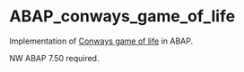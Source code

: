 ﻿# ABAP_conways_game_of_life

Implementation of [Conways game of life](https://en.wikipedia.org/wiki/Conway%27s_Game_of_Life) in ABAP. 

NW ABAP 7.50 required.
